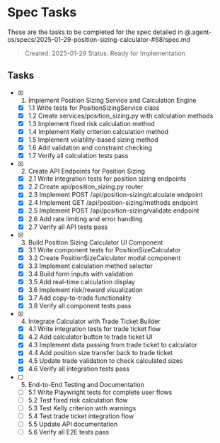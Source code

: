# Spec Tasks

These are the tasks to be completed for the spec detailed in @.agent-os/specs/2025-01-29-position-sizing-calculator-#68/spec.md

> Created: 2025-01-29
> Status: Ready for Implementation

## Tasks

- [x] 1. Implement Position Sizing Service and Calculation Engine
  - [x] 1.1 Write tests for PositionSizingService class
  - [x] 1.2 Create services/position_sizing.py with calculation methods
  - [x] 1.3 Implement fixed risk calculation method
  - [x] 1.4 Implement Kelly criterion calculation method
  - [x] 1.5 Implement volatility-based sizing method
  - [x] 1.6 Add validation and constraint checking
  - [x] 1.7 Verify all calculation tests pass

- [x] 2. Create API Endpoints for Position Sizing
  - [x] 2.1 Write integration tests for position sizing endpoints
  - [x] 2.2 Create api/position_sizing.py router
  - [x] 2.3 Implement POST /api/position-sizing/calculate endpoint
  - [x] 2.4 Implement GET /api/position-sizing/methods endpoint
  - [x] 2.5 Implement POST /api/position-sizing/validate endpoint
  - [x] 2.6 Add rate limiting and error handling
  - [x] 2.7 Verify all API tests pass

- [x] 3. Build Position Sizing Calculator UI Component
  - [x] 3.1 Write component tests for PositionSizeCalculator
  - [x] 3.2 Create PositionSizeCalculator modal component
  - [x] 3.3 Implement calculation method selector
  - [x] 3.4 Build form inputs with validation
  - [x] 3.5 Add real-time calculation display
  - [x] 3.6 Implement risk/reward visualization
  - [x] 3.7 Add copy-to-trade functionality
  - [x] 3.8 Verify all component tests pass

- [x] 4. Integrate Calculator with Trade Ticket Builder
  - [x] 4.1 Write integration tests for trade ticket flow
  - [x] 4.2 Add calculator button to trade ticket UI
  - [x] 4.3 Implement data passing from trade ticket to calculator
  - [x] 4.4 Add position size transfer back to trade ticket
  - [x] 4.5 Update trade validation to check calculated sizes
  - [x] 4.6 Verify all integration tests pass

- [ ] 5. End-to-End Testing and Documentation
  - [ ] 5.1 Write Playwright tests for complete user flows
  - [ ] 5.2 Test fixed risk calculation flow
  - [ ] 5.3 Test Kelly criterion with warnings
  - [ ] 5.4 Test trade ticket integration flow
  - [ ] 5.5 Update API documentation
  - [ ] 5.6 Verify all E2E tests pass